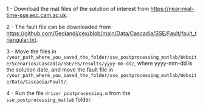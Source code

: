1 - Download the mat files of the solution of interest from https://near-real-time-sse.esc.cam.ac.uk.

2 - The fault file can be downloaded from https://github.com/Geolandi/cex/blob/main/Data/Cascadia/SSE/Fault/fault_triangular.txt.

3 - Move the files in `/your_path_where_you_saved_the_folder/sse_postprocessing_matlab/Website/Scenarios/Cascadia/SSE/ES/results/yyyy-mm-dd/`, where yyyy-mm-dd is the solution date, and move the fault file in `/your_path_where_you_saved_the_folder/sse_postprocessing_matlab/Website/Data/Cascadia/Fault/`.

4 - Run the file `driver_postprocessing.m` from the `sse_postprocessing_matlab` folder.